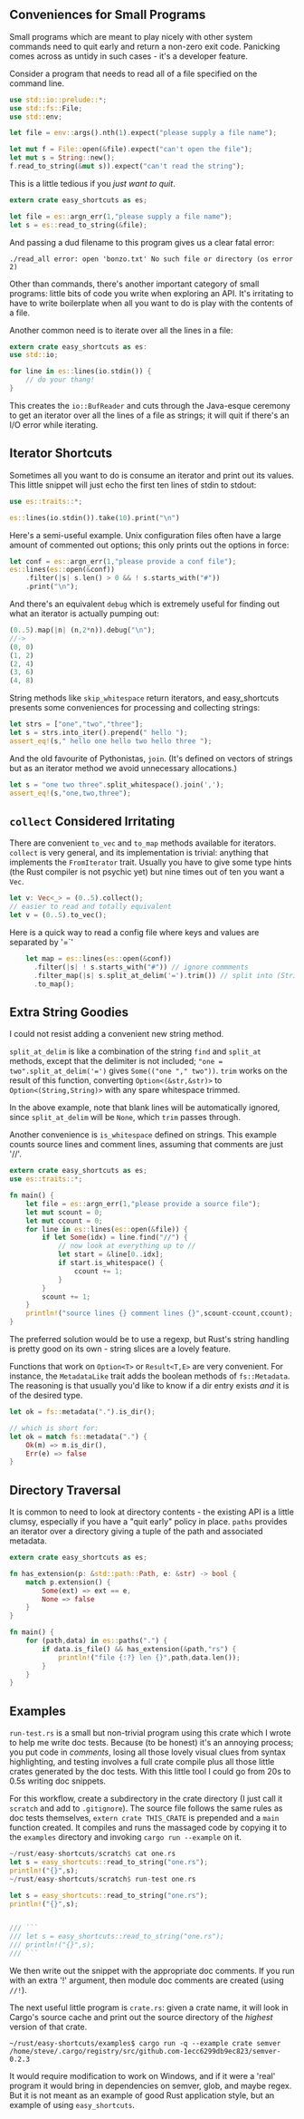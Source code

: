 ## Conveniences for Small Programs

Small programs which are meant to play nicely with other system commands
need to quit early and return a non-zero exit code. Panicking comes
across as untidy in such cases - it's a developer feature.

Consider a program that needs to read all of a file specified on the command line.

```rust
use std::io::prelude::*;
use std::fs::File;
use std::env;

let file = env::args().nth(1).expect("please supply a file name");

let mut f = File::open(&file).expect("can't open the file");
let mut s = String::new();
f.read_to_string(&mut s)).expect("can't read the string");
```
This is a little tedious if you _just want to quit_.

```rust
extern crate easy_shortcuts as es;

let file = es::argn_err(1,"please supply a file name");
let s = es::read_to_string(&file);
```
And passing a dud filename to this program gives us a clear fatal error:

```
./read_all error: open 'bonzo.txt' No such file or directory (os error 2)

```

Other than commands, there's another important category of small programs: little
bits of code you write when exploring an API. It's irritating to have to write
boilerplate when all you want to do is play with the contents of a file.

Another common need is to iterate over all the lines in a file:

```rust
extern crate easy_shortcuts as es:
use std::io;

for line in es::lines(io.stdin()) {
	// do your thang!
}
```

This creates the `io::BufReader` and cuts through the Java-esque ceremony to get
an iterator over all the lines of a file as strings; it will quit if there's an I/O
error while iterating.

## Iterator Shortcuts

Sometimes all you want to do is consume an iterator and print out its values. 
This little snippet will just echo the first ten lines of stdin to stdout:

```rust
use es::traits::*;

es::lines(io.stdin()).take(10).print("\n")
```

Here's a semi-useful example. Unix configuration files often have a large
amount of commented out options; this only prints out the options in force:

```rust
let conf = es::argn_err(1,"please provide a conf file");
es::lines(es::open(&conf))
    .filter(|s| s.len() > 0 && ! s.starts_with("#"))
    .print("\n");
```
And there's an equivalent `debug` which is extremely useful for finding out
what an iterator is actually pumping out:

```rust
(0..5).map(|n| (n,2*n)).debug("\n");
//->
(0, 0)
(1, 2)
(2, 4)
(3, 6)
(4, 8)
```

String methods like `skip_whitespace` return iterators, and easy_shortcuts 
presents some conveniences for processing and collecting strings:

```rust
let strs = ["one","two","three"];
let s = strs.into_iter().prepend(" hello ");
assert_eq!(s," hello one hello two hello three ");
```

And the old favourite of Pythonistas, `join`. (It's defined on vectors of
strings but as an iterator method we avoid unnecessary allocations.)

```rust
let s = "one two three".split_whitespace().join(',');
assert_eq!(s,"one,two,three");
```

## `collect` Considered Irritating

There are convenient `to_vec` and `to_map` methods available for iterators. `collect`
is very general, and its implementation is trivial: anything that implements
the `FromIterator` trait. Usually you have to give some type hints (the Rust 
compiler is not psychic yet) but nine times out of ten you want a `Vec`.

```rust
let v: Vec<_> = (0..5).collect();
// easier to read and totally equivalent
let v = (0..5).to_vec();
```

Here is a quick way to read a config file where keys and values are separated by
'=`'

```rust
	let map = es::lines(es::open(&conf))
      .filter(|s| ! s.starts_with("#")) // ignore commments
      .filter_map(|s| s.split_at_delim('=').trim()) // split into (String,String)
	  .to_map();
```


## Extra String Goodies

I could not resist adding a convenient new string method.

`split_at_delim` is like a combination of the string `find` and `split_at` methods,
except that the delimiter is not included; `"one = two".split_at_delim('=')` gives
`Some(("one "," two"))`. `trim` works on the result of this function, converting
`Option<(&str,&str)>` to `Option<(String,String)>` with any spare whitespace
trimmed.

In the above example, note that blank lines will be automatically ignored,
since `split_at_delim` will be `None`, which `trim` passes through.

Another convenience is `is_whitespace` defined on strings. This example counts source
lines and comment lines, assuming that comments are just '//'. 

```rust
extern crate easy_shortcuts as es;
use es::traits::*;

fn main() {
	let file = es::argn_err(1,"please provide a source file");
	let mut scount = 0;
	let mut ccount = 0;
	for line in es::lines(es::open(&file)) {
		if let Some(idx) = line.find("//") {
			// now look at everything up to //
			let start = &line[0..idx];
			if start.is_whitespace() {
				ccount += 1;
			}
		}
		scount += 1;	
	}
	println!("source lines {} comment lines {}",scount-ccount,ccount);
}
```

The preferred solution would be to use a regexp, but Rust's string handling
is pretty good on its own - string slices are a lovely feature. 

Functions that work on `Option<T>` or `Result<T,E>` are very convenient. For
instance, the `MetadataLike` trait adds the boolean methods of `fs::Metadata`. The 
reasoning is that usually you'd like to know if a dir entry exists _and_ it is of
the desired type.

```rust
let ok = fs::metadata(".").is_dir();

// which is short for:
let ok = match fs::metadata(".") {
	Ok(m) => m.is_dir(),
	Err(e) => false
}
```

## Directory Traversal

It is common to need to look at directory contents - the existing API is
a little clumsy, especially if you have a "quit early" policy in place. `paths`
provides an iterator over a directory giving a tuple of the path and associated
metadata.

```rust
extern crate easy_shortcuts as es;

fn has_extension(p: &std::path::Path, e: &str) -> bool {
	match p.extension() {
		Some(ext) => ext == e,
		None => false
	}
}

fn main() {
	for (path,data) in es::paths(".") {
		if data.is_file() && has_extension(&path,"rs") {
			println!("file {:?} len {}",path,data.len());
		}
	}
}

```

## Examples

`run-test.rs` is a small but non-trivial program using this crate which I wrote
to help me write doc tests.  Because (to be honest) it's an annoying process; you 
put code in _comments_, losing all those lovely visual clues from syntax highlighting,
and testing involves a full crate compile plus all those little crates generated
by the doc tests. With this little tool I could go from 20s to 0.5s writing doc 
snippets.

For this workflow, create a subdirectory in the crate directory (I just call it `scratch`
and add to `.gitignore`). The source file follows the same rules as doc tests 
themselves, `extern crate THIS_CRATE` is prepended and a `main` function created. It
compiles and runs the massaged code by copying it to the `examples` directory and
invoking `cargo run --example` on it.

```rust
~/rust/easy-shortcuts/scratch$ cat one.rs
let s = easy_shortcuts::read_to_string("one.rs");
println!("{}",s);
~/rust/easy-shortcuts/scratch$ run-test one.rs

let s = easy_shortcuts::read_to_string("one.rs");
println!("{}",s);


/// ```
/// let s = easy_shortcuts::read_to_string("one.rs");
/// println!("{}",s);
/// ```
```

We then write out the snippet with the appropriate doc comments. If you run with
an extra '!' argument, then module doc comments are created (using `//!`).

The next useful little program is `crate.rs`: given a crate name, it will look
in Cargo's source cache and print out the source directory of the _highest_
version of that crate.

```
~/rust/easy-shortcuts/examples$ cargo run -q --example crate semver
/home/steve/.cargo/registry/src/github.com-1ecc6299db9ec823/semver-0.2.3

```

It would require modification to work on Windows, and if it were a 'real' program
it would bring in dependencies on semver, glob, and maybe regex. But it is not meant
as an example of good Rust application style, but an example of using `easy_shortcuts`.




